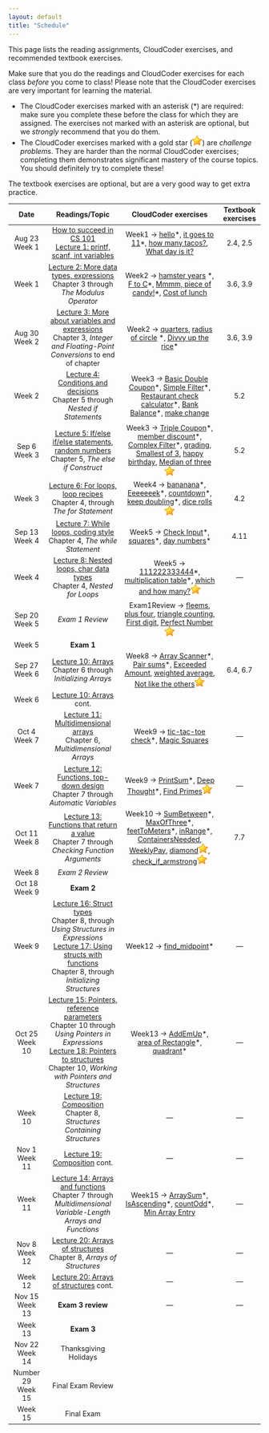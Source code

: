 ```yaml
---
layout: default
title: "Schedule"
---
```


This page lists the reading assignments, CloudCoder exercises, and recommended textbook exercises.

Make sure that you do the readings and CloudCoder exercises for each class *before* you come to class!  Please note that the CloudCoder exercises are very important for learning the material.

* The CloudCoder exercises marked with an asterisk (\*) are required: make sure you complete these before the class for which they are assigned.  The exercises not marked with an asterisk are optional, but we *strongly* recommend that you do them.
* The CloudCoder exercises marked with a gold star (![gold star](img/goldstar-tiny.png)) are *challenge problems*.  They are harder than the normal CloudCoder exercises; completing them demonstrates significant mastery of the course topics.  You should definitely try to complete these!

The textbook exercises are optional, but are a very good way to get extra practice.

Date | Readings/Topic | CloudCoder exercises | Textbook exercises
:----: | :--------: | :--------------------: | :------------------:
Aug 23 Week 1 | [How to succeed in CS 101](success.html) <br /> [Lecture 1: printf, scanf, int variables](lectures/lecture01.html)| Week1 &rarr; [hello](https://cs.ycp.edu/cloudcoder/#exercise?c=27,p=1280)\*, [it goes to 11](https://cs.ycp.edu/cloudcoder/#exercise?c=27,p=1281)\*, [how many tacos?](https://cs.ycp.edu/cloudcoder/#exercise?c=27,p=1282), [What day is it?](https://cs.ycp.edu/cloudcoder/#exercise?c=27,p=1283) | 2.4, 2.5
Week 1 | [Lecture 2: More data types, expressions](lectures/lecture02.html)<br>Chapter 3 through *The Modulus Operator* | Week2 &rarr; [hamster years](https://cs.ycp.edu/cloudcoder/#exercise?c=27,p=1284) \*, [F to C](https://cs.ycp.edu/cloudcoder/#exercise?c=27,p=1285)\*, [Mmmm, piece of candy!](https://cs.ycp.edu/cloudcoder/#exercise?c=27,p=1286)\*, [Cost of lunch](https://cs.ycp.edu/cloudcoder/#exercise?c=27,p=1287) | 3.6, 3.9
Aug 30 Week 2  | [Lecture 3: More about variables and expressions](lectures/lecture03.html)<br>Chapter 3, *Integer and Floating-Point Conversions* to end of chapter | Week2 &rarr; [quarters](https://cs.ycp.edu/cloudcoder/#exercise?c=27,p=1359), [radius of circle](https://cs.ycp.edu/cloudcoder/#exercise?c=27,p=1288) \*, [Divvy up the rice](https://cs.ycp.edu/cloudcoder/#exercise?c=27,p=1289)\* | 3.6, 3.9
Week 2  | [Lecture 4: Conditions and decisions](lectures/lecture04.html)<br>Chapter 5 through *Nested if Statements* | Week3 &rarr; [Basic Double Coupon](https://cs.ycp.edu/cloudcoder/#exercise?c=27,p=1290)\*, [Simple Filter](https://cs.ycp.edu/cloudcoder/#exercise?c=27,p=1291)\*, [Restaurant check calculator](https://cs.ycp.edu/cloudcoder/#exercise?c=27,p=1293)\*, [Bank Balance](https://cs.ycp.edu/cloudcoder/#exercise?c=27,p=1292)\*, [make change](https://cs.ycp.edu/cloudcoder/#exercise?c=27,p=1327) | 5.2
Sep 6  Week 3  | [Lecture 5: If/else if/else statements, random numbers](lectures/lecture05.html)<br>Chapter 5, *The else if Construct* | Week3 &rarr; [Triple Coupon](https://cs.ycp.edu/cloudcoder/#exercise?c=27,p=1294)\*, [member discount](https://cs.ycp.edu/cloudcoder/#exercise?c=27,p=1295)\*, [Complex Filter](https://cs.ycp.edu/cloudcoder/#exercise?c=27,p=1296)\*, [grading](https://cs.ycp.edu/cloudcoder/#exercise?c=27,p=1337), [Smallest of 3](https://cs.ycp.edu/cloudcoder/#exercise?c=27,p=1349), [happy birthday](https://cs.ycp.edu/cloudcoder/#exercise?c=27,p=1360), [Median of three](https://cs.ycp.edu/cloudcoder/#exercise?c=27,p=1341)![gold star](img/goldstar-tiny.png) | 5.2
Week 3 | [Lecture 6: For loops, loop recipes](lectures/lecture06.html)<br>Chapter 4, through *The for Statement* | Week4 &rarr; [bananana](https://cs.ycp.edu/cloudcoder/#exercise?c=27,p=1297)\*, [Eeeeeeek](https://cs.ycp.edu/cloudcoder/#exercise?c=27,p=1326)\*, [countdown](https://cs.ycp.edu/cloudcoder/#exercise?c=27,p=1200)\*, [keep doubling](https://cs.ycp.edu/cloudcoder/#exercise?c=27,p=1298)\*, [dice rolls](https://cs.ycp.edu/cloudcoder/#exercise?c=27,p=1328)![gold star](img/goldstar-tiny.png) | 4.2
Sep 13 Week 4|  [Lecture 7: While loops, coding style](lectures/lecture07.html)<br>Chapter 4, *The while Statement* | Week5 &rarr; [Check Input](https://cs.ycp.edu/cloudcoder/#exercise?c=27,p=1300)\*, [squares](https://cs.ycp.edu/cloudcoder/#exercise?c=27,p=1301)\*, [day numbers](https://cs.ycp.edu/cloudcoder/#exercise?c=27,p=1302)\* | 4.11
Week 4 | [Lecture 8: Nested loops, char data types](lectures/lecture08.html)<br>Chapter 4, *Nested for Loops* | Week5 &rarr; [111222333444](https://cs.ycp.edu/cloudcoder/#exercise?c=27,p=1303)\*, [multiplication table](https://cs.ycp.edu/cloudcoder/#exercise?c=27,p=1342)\*, [which and how many?](https://cs.ycp.edu/cloudcoder/#exercise?c=27,p=1304)![gold star](img/goldstar-tiny.png) | &mdash;
Sep 20 Week 5 | *Exam 1 Review* | Exam1Review &rarr; [fleems](https://cs.ycp.edu/cloudcoder/#exercise?c=27,p=1338), [plus four](https://cs.ycp.edu/cloudcoder/#exercise?c=27,p=1365), [triangle counting](https://cs.ycp.edu/cloudcoder/#exercise?c=27,p=1366), [First digit](https://cs.ycp.edu/cloudcoder/#exercise?c=27,p=1355), [Perfect Number](https://cs.ycp.edu/cloudcoder/#exercise?c=27,p=1350)![gold star](img/goldstar-tiny.png)
Week 5 | **Exam 1** | |
Sep 27 Week 6 | [Lecture 10: Arrays](lectures/lecture10.html)<br>Chapter 6 through *Initializing Arrays* | Week8 &rarr; [Array Scanner](https://cs.ycp.edu/cloudcoder/#exercise?c=27,p=1305)\*, [Pair sums](https://cs.ycp.edu/cloudcoder/#exercise?c=27,p=1306)\*, [Exceeded Amount](https://cs.ycp.edu/cloudcoder/#exercise?c=27,p=1307), [weighted average](https://cs.ycp.edu/cloudcoder/#exercise?c=27,p=1358), [Not like the others](https://cs.ycp.edu/cloudcoder/#exercise?c=27,p=1308)![gold star](img/goldstar-tiny.png) | 6.4, 6.7
Week 6  | [Lecture 10: Arrays](lectures/lecture10.html) cont. | | 
Oct 4  Week 7  | [Lecture 11: Multidimensional arrays](lectures/lecture11.html)<br>Chapter 6, *Multidimensional Arrays* | Week9 &rarr; [tic-tac-toe check](https://cs.ycp.edu/cloudcoder/#exercise?c=27,p=1336)\*, [Magic Squares](https://cs.ycp.edu/cloudcoder/#exercise?c=27,p=1347) | &mdash;
Week 7  | [Lecture 12: Functions, top-down design](lectures/lecture12.html)<br>Chapter 7 through *Automatic Variables* | Week9 &rarr;  [PrintSum](https://cs.ycp.edu/cloudcoder/#exercise?c=27,p=1309)\*, [Deep Thought](https://cs.ycp.edu/cloudcoder/#exercise?c=27,p=1310)\*, [Find Primes](https://cs.ycp.edu/cloudcoder/#exercise?c=27,p=1311)![gold star](img/goldstar-tiny.png) | &mdash;
Oct 11 Week 8 | [Lecture 13: Functions that return a value](lectures/lecture13.html)<br>Chapter 7 through *Checking Function Arguments* | Week10 &rarr; [SumBetween](https://cs.ycp.edu/cloudcoder/#exercise?c=27,p=1315)\*, [MaxOfThree](https://cs.ycp.edu/cloudcoder/#exercise?c=27,p=1316)\*, [feetToMeters](https://cs.ycp.edu/cloudcoder/#exercise?c=27,p=1333)\*, [inRange](https://cs.ycp.edu/cloudcoder/#exercise?c=27,p=1334)\*, [ContainersNeeded](https://cs.ycp.edu/cloudcoder/#exercise?c=27,p=1345), [WeeklyPay](https://cs.ycp.edu/cloudcoder/#exercise?c=27,p=1346), [diamond](https://cs.ycp.edu/cloudcoder/#exercise?c=27,p=1335)![gold star](img/goldstar-tiny.png), [check\_if\_armstrong](https://cs.ycp.edu/cloudcoder/#exercise?c=27,p=1354)![gold star](img/goldstar-tiny.png) | 7.7
Week 8 | *Exam 2 Review* | | 
Oct 18 Week 9 | **Exam 2** | |
Week 9 | [Lecture 16: Struct types](lectures/lecture16.html)<br>Chapter 8, through *Using Structures in Expressions*<br>[Lecture 17: Using structs with functions](lectures/lecture17.html)<br>Chapter 8, through *Initializing Structures* | Week12 &rarr; [find\_midpoint](https://cs.ycp.edu/cloudcoder/#exercise?c=27,p=1362)\* | &mdash;
Oct 25 Week 10| [Lecture 15: Pointers, reference parameters](lectures/lecture15.html)<br>Chapter 10 through *Using Pointers in Expressions* <br /> [Lecture 18: Pointers to structures](lectures/lecture18.html)<br>Chapter 10, *Working with Pointers and Structures* | Week13 &rarr; [AddEmUp](https://cs.ycp.edu/cloudcoder/#exercise?c=27,p=1317)\*, [area of Rectangle](https://cs.ycp.edu/cloudcoder/#exercise?c=27,p=1318)\*, [quadrant](https://cs.ycp.edu/cloudcoder/#exercise?c=27,p=1344)\* | &mdash;
Week 10  | [Lecture 19: Composition](lectures/lecture19.html)<br>Chapter 8, *Structures Containing Structures* | &mdash; | &mdash;
Nov 1 Week 11 | [Lecture 19: Composition](lectures/lecture19.html) cont. | &mdash; | &mdash;
Week 11  | [Lecture 14: Arrays and functions](lectures/lecture14.html)<br>Chapter 7 through *Multidimensional Variable-Length Arrays and Functions* | Week15 &rarr; [ArraySum](https://cs.ycp.edu/cloudcoder/#exercise?c=27,p=1312)\*, [IsAscending](https://cs.ycp.edu/cloudcoder/#exercise?c=27,p=1314)\*, [countOdd](https://cs.ycp.edu/cloudcoder/#exercise?c=27,p=1313)\*, [Min Array Entry](https://cs.ycp.edu/cloudcoder/#exercise?c=27,p=1348) | &mdash;
Nov 8 Week 12 | [Lecture 20: Arrays of structures](lectures/lecture20.html)<br>Chapter 8, *Arrays of Structures* | &mdash; | &mdash;
Week 12 | [Lecture 20: Arrays of structures](lectures/lecture20.html) cont. | &mdash; | &mdash;
Nov 15 Week 13 | **Exam 3 review** | &mdash; | &mdash;
Week 13 | **Exam 3** |  |
Nov 22 Week 14| Thanksgiving Holidays |  |
Number 29 Week 15 | Final Exam Review |  |
Week 15 |Final Exam |  |


<!-- vim:set wrap: -->
<!-- vim:set linebreak: -->
<!-- vim:set nolist: -->

